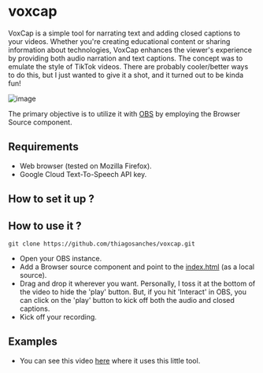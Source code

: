 # voxcap

VoxCap is a simple tool for narrating text and adding closed captions to your videos. Whether you're creating educational content or sharing information about technologies, VoxCap enhances the viewer's experience by providing both audio narration and text captions. The concept was to emulate the style of TikTok videos. There are probably cooler/better ways to do this, but I just wanted to give it a shot, and it turned out to be kinda fun!

![image](https://github.com/thiagosanches/voxcap/assets/5191469/7ebfda0e-4700-48e5-9ec1-956f74a084f8)

The primary objective is to utilize it with [OBS](https://obsproject.com/) by employing the Browser Source component.

## Requirements

- Web browser (tested on Mozilla Firefox).
- Google Cloud Text-To-Speech API key.

## How to set it up ?


## How to use it ?

```
git clone https://github.com/thiagosanches/voxcap.git
```

- Open your OBS instance.
- Add a Browser source component and point to the [index.html](./index.html) (as a local source).
- Drag and drop it wherever you want. Personally, I toss it at the bottom of the video to hide the 'play' button. But, if you hit 'Interact' in OBS, you can click on the 'play' button to kick off both the audio and closed captions.
- Kick off your recording.

## Examples
- You can see this video [here](https://vm.tiktok.com/ZM6oLwN2n/) where it uses this little tool.
